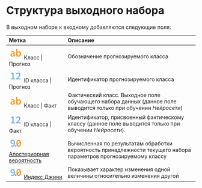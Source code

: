 # Структура выходного набора

В выходном наборе к входному добавляются следующие поля:

| Метка | Описание |
|:-------|:-------|
| ![](../../../images/icons/data-types/string_default.svg) Класс &#124; Прогноз | Обозначение прогнозируемого класса |
| ![](../../../images/icons/data-types/integer_default.svg) ID класса &#124; Прогноз | Идентификатор прогнозируемого класса |
| ![](../../../images/icons/data-types/string_default.svg) Класс &#124; Факт | Фактический класс. Выходное поле обучающего набора данных (данное поле выводится только при обучении *Нейросети*) |
| ![](../../../images/icons/data-types/integer_default.svg) ID класса &#124;Факт | Идентификатор, присвоенный фактическому классу (данное поле выводится только при обучении *Нейросети*).
| ![](../../../images/icons/data-types/float_default.svg) [Апостериорная вероятность](https://wiki.loginom.ru/articles/posterior-probabilit.html) | Вычисленная по результатам обработки вероятность принадлежности текущего набора параметров прогнозируемому классу |
| ![](../../../images/icons/data-types/float_default.svg) [Индекс Джини](https://wiki.loginom.ru/articles/gini-index.html) | Показывает характер изменения одной величины относительно изменения другой |

